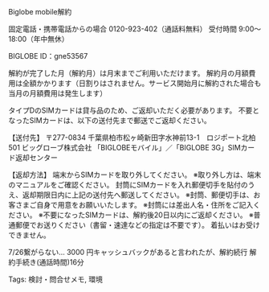 Biglobe mobile解約

固定電話・携帯電話からの場合	0120-923-402（通話料無料）
受付時間	9:00～18:00（年中無休）

BIGLOBE ID：gne53567

解約が完了した月（解約月）は月末までご利用いただけます。
解約月の月額費用は全額かかります（日割りはされません。サービス開始月に解約された場合も当月の月額費用は発生します）

タイプDのSIMカードは貸与品のため、ご返却いただく必要があります。
不要となったSIMカードは、以下の送付先まで郵送でご返却ください。

【送付先】
〒277-0834
千葉県柏市松ヶ崎新田字水神前13-1　ロジポート北柏501
ビッグローブ株式会社
「BIGLOBEモバイル」／「BIGLOBE 3G」SIMカード返却センター

【返却方法】
端末からSIMカードを取り外してください。
※取り外し方は、端末のマニュアルをご確認ください。
封筒にSIMカードを入れ郵便切手を貼付のうえ、返却期限日内に上記の送付先へ郵送してください。
※封筒、郵便切手は、お客さまご自身で用意をお願いいたします。
※封筒には差出人名・住所をご記入ください。
※不要になったSIMカードは、解約後20日以内にご返却ください。
※普通郵便でお送りください（書留・速達などの指定は不要です）。
  着払いはお受けできません。

7/26繋がらない…
3000 円キャッシュバックがあると言われたが、解約続行
解約手続き(通話時間)16分

Tags:
  検討・問合せメモ, 環境
